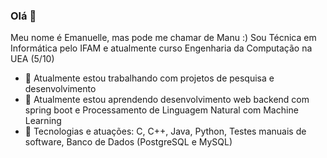 ### Olá 👋
Meu nome é Emanuelle, mas pode me chamar de Manu :) Sou Técnica em Informática pelo IFAM e atualmente curso Engenharia da Computação na UEA (5/10)
- 🔭 Atualmente estou trabalhando com projetos de pesquisa e desenvolvimento 
- 🌱 Atualmente estou aprendendo desenvolvimento web backend com spring boot e Processamento de Linguagem Natural com Machine Learning
- 👯 Tecnologias e atuações: C, C++, Java, Python, Testes manuais de software, Banco de Dados (PostgreSQL e MySQL)
